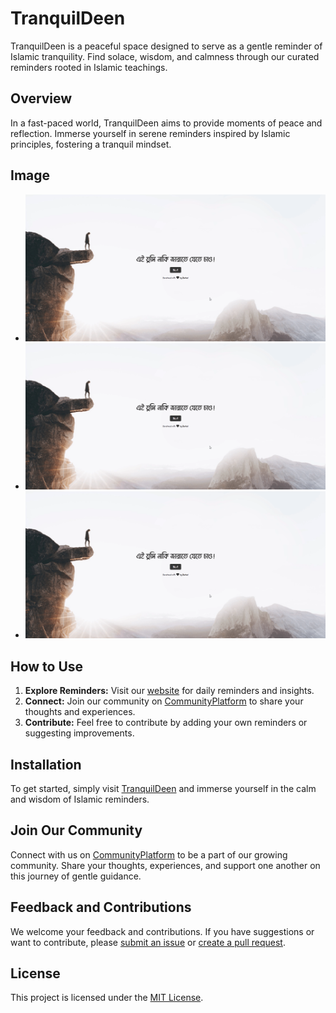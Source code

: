 # TranquilDeen

TranquilDeen is a peaceful space designed to serve as a gentle reminder of Islamic tranquility. Find solace, wisdom, and calmness through our curated reminders rooted in Islamic teachings.

## Overview

In a fast-paced world, TranquilDeen aims to provide moments of peace and reflection. Immerse yourself in serene reminders inspired by Islamic principles, fostering a tranquil mindset.

## Image

- ![Screenshot 1](https://github.com/Darkull/TranquilDeen/blob/main/assets/preview.gif?raw=true)
- ![Screenshot 2](https://github.com/Darkull/TranquilDeen/blob/main/assets/preview.gif?raw=true)
- ![Screenshot 3](https://github.com/Darkull/TranquilDeen/blob/main/assets/preview.gif?raw=true)

## How to Use

1. **Explore Reminders:** Visit our [website](https://tranquildeen.netlify.app/) for daily reminders and insights.
2. **Connect:** Join our community on [CommunityPlatform](https://discord.gg/sK8bpSjx8F) to share your thoughts and experiences.
3. **Contribute:** Feel free to contribute by adding your own reminders or suggesting improvements.

## Installation

To get started, simply visit [TranquilDeen](https://tranquildeen.netlify.app/) and immerse yourself in the calm and wisdom of Islamic reminders.

## Join Our Community

Connect with us on [CommunityPlatform](https://discord.gg/sK8bpSjx8F) to be a part of our growing community. Share your thoughts, experiences, and support one another on this journey of gentle guidance.

## Feedback and Contributions

We welcome your feedback and contributions. If you have suggestions or want to contribute, please [submit an issue](#) or [create a pull request](#).

## License

This project is licensed under the [MIT License](https://raw.githubusercontent.com/Darkull/TranquilDeen/main/License.md).
